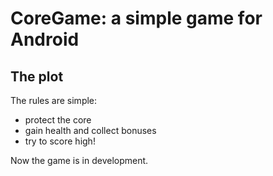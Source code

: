 CoreGame: a simple game for Android
===================================
The plot
--------

The rules are simple:

* protect the core
* gain health and collect bonuses
* try to score high!

Now the game is in development.

